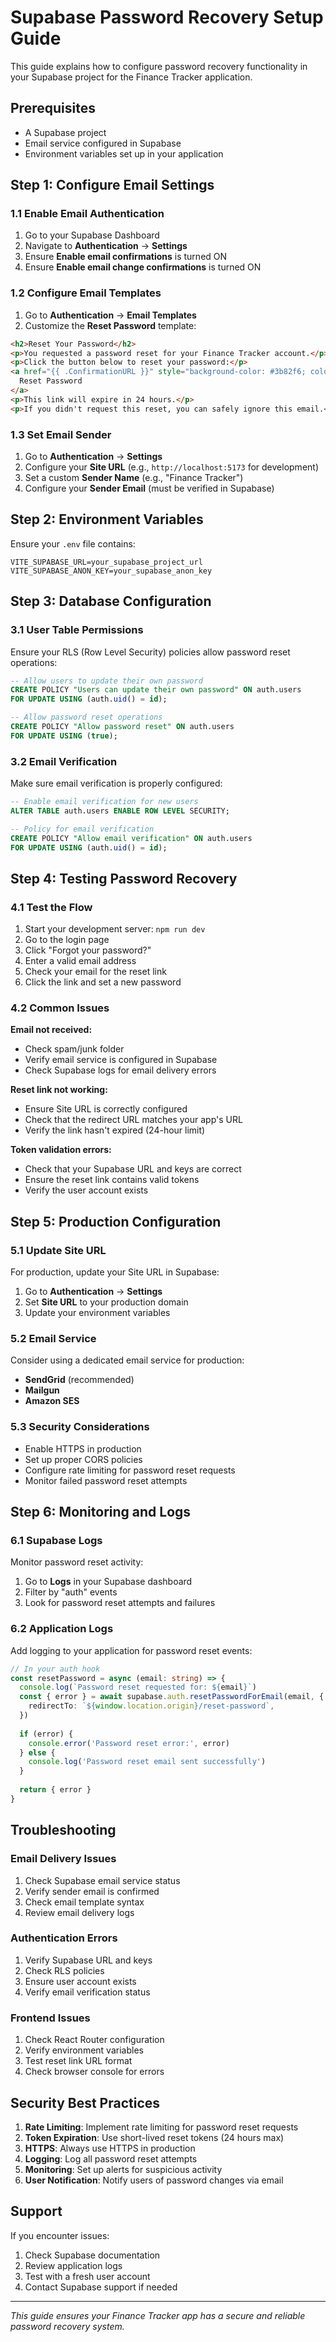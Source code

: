 # Supabase Password Recovery Setup Guide

This guide explains how to configure password recovery functionality in your Supabase project for the Finance Tracker application.

## Prerequisites

- A Supabase project
- Email service configured in Supabase
- Environment variables set up in your application

## Step 1: Configure Email Settings

### 1.1 Enable Email Authentication
1. Go to your Supabase Dashboard
2. Navigate to **Authentication** → **Settings**
3. Ensure **Enable email confirmations** is turned ON
4. Ensure **Enable email change confirmations** is turned ON

### 1.2 Configure Email Templates
1. Go to **Authentication** → **Email Templates**
2. Customize the **Reset Password** template:

```html
<h2>Reset Your Password</h2>
<p>You requested a password reset for your Finance Tracker account.</p>
<p>Click the button below to reset your password:</p>
<a href="{{ .ConfirmationURL }}" style="background-color: #3b82f6; color: white; padding: 12px 24px; text-decoration: none; border-radius: 6px; display: inline-block;">
  Reset Password
</a>
<p>This link will expire in 24 hours.</p>
<p>If you didn't request this reset, you can safely ignore this email.</p>
```

### 1.3 Set Email Sender
1. Go to **Authentication** → **Settings**
2. Configure your **Site URL** (e.g., `http://localhost:5173` for development)
3. Set a custom **Sender Name** (e.g., "Finance Tracker")
4. Configure your **Sender Email** (must be verified in Supabase)

## Step 2: Environment Variables

Ensure your `.env` file contains:

```env
VITE_SUPABASE_URL=your_supabase_project_url
VITE_SUPABASE_ANON_KEY=your_supabase_anon_key
```

## Step 3: Database Configuration

### 3.1 User Table Permissions
Ensure your RLS (Row Level Security) policies allow password reset operations:

```sql
-- Allow users to update their own password
CREATE POLICY "Users can update their own password" ON auth.users
FOR UPDATE USING (auth.uid() = id);

-- Allow password reset operations
CREATE POLICY "Allow password reset" ON auth.users
FOR UPDATE USING (true);
```

### 3.2 Email Verification
Make sure email verification is properly configured:

```sql
-- Enable email verification for new users
ALTER TABLE auth.users ENABLE ROW LEVEL SECURITY;

-- Policy for email verification
CREATE POLICY "Allow email verification" ON auth.users
FOR UPDATE USING (auth.uid() = id);
```

## Step 4: Testing Password Recovery

### 4.1 Test the Flow
1. Start your development server: `npm run dev`
2. Go to the login page
3. Click "Forgot your password?"
4. Enter a valid email address
5. Check your email for the reset link
6. Click the link and set a new password

### 4.2 Common Issues

**Email not received:**
- Check spam/junk folder
- Verify email service is configured in Supabase
- Check Supabase logs for email delivery errors

**Reset link not working:**
- Ensure Site URL is correctly configured
- Check that the redirect URL matches your app's URL
- Verify the link hasn't expired (24-hour limit)

**Token validation errors:**
- Check that your Supabase URL and keys are correct
- Ensure the reset link contains valid tokens
- Verify the user account exists

## Step 5: Production Configuration

### 5.1 Update Site URL
For production, update your Site URL in Supabase:
1. Go to **Authentication** → **Settings**
2. Set **Site URL** to your production domain
3. Update your environment variables

### 5.2 Email Service
Consider using a dedicated email service for production:
- **SendGrid** (recommended)
- **Mailgun**
- **Amazon SES**

### 5.3 Security Considerations
- Enable HTTPS in production
- Set up proper CORS policies
- Configure rate limiting for password reset requests
- Monitor failed password reset attempts

## Step 6: Monitoring and Logs

### 6.1 Supabase Logs
Monitor password reset activity:
1. Go to **Logs** in your Supabase dashboard
2. Filter by "auth" events
3. Look for password reset attempts and failures

### 6.2 Application Logs
Add logging to your application for password reset events:

```typescript
// In your auth hook
const resetPassword = async (email: string) => {
  console.log(`Password reset requested for: ${email}`)
  const { error } = await supabase.auth.resetPasswordForEmail(email, {
    redirectTo: `${window.location.origin}/reset-password`,
  })
  
  if (error) {
    console.error('Password reset error:', error)
  } else {
    console.log('Password reset email sent successfully')
  }
  
  return { error }
}
```

## Troubleshooting

### Email Delivery Issues
1. Check Supabase email service status
2. Verify sender email is confirmed
3. Check email template syntax
4. Review email delivery logs

### Authentication Errors
1. Verify Supabase URL and keys
2. Check RLS policies
3. Ensure user account exists
4. Verify email verification status

### Frontend Issues
1. Check React Router configuration
2. Verify environment variables
3. Test reset link URL format
4. Check browser console for errors

## Security Best Practices

1. **Rate Limiting**: Implement rate limiting for password reset requests
2. **Token Expiration**: Use short-lived reset tokens (24 hours max)
3. **HTTPS**: Always use HTTPS in production
4. **Logging**: Log all password reset attempts
5. **Monitoring**: Set up alerts for suspicious activity
6. **User Notification**: Notify users of password changes via email

## Support

If you encounter issues:
1. Check Supabase documentation
2. Review application logs
3. Test with a fresh user account
4. Contact Supabase support if needed

---

*This guide ensures your Finance Tracker app has a secure and reliable password recovery system.* 